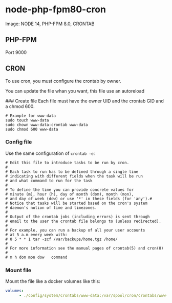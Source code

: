 # node-php-fpm80-cron

Image: NODE 14, PHP-FPM 8.0, CRONTAB

## PHP-FPM
Port 9000

## CRON
To use cron, you must configure the crontab by owner.

You can update the file whan you want, this file use an autoreload

### Create file
Each file must have the owner UID and the crontab GID and a chmod 600.

```shell
# Example for www-data
sudo touch www-data
sudo chown www-data:crontab www-data
sudo chmod 600 www-data

```

### Config file
Use the same configuration of `crontab -e`:
```shell
# Edit this file to introduce tasks to be run by cron.
#
# Each task to run has to be defined through a single line
# indicating with different fields when the task will be run
# and what command to run for the task
#
# To define the time you can provide concrete values for
# minute (m), hour (h), day of month (dom), month (mon),
# and day of week (dow) or use '*' in these fields (for 'any').#
# Notice that tasks will be started based on the cron's system
# daemon's notion of time and timezones.
#
# Output of the crontab jobs (including errors) is sent through
# email to the user the crontab file belongs to (unless redirected).
#
# For example, you can run a backup of all your user accounts
# at 5 a.m every week with:
# 0 5 * * 1 tar -zcf /var/backups/home.tgz /home/
#
# For more information see the manual pages of crontab(5) and cron(8)
#
# m h dom mon dow   command

```

### Mount file
Mount the file like a docker volumes like this:
```yaml
volumes:
      - ./config/system/crontabs/www-data:/var/spool/cron/crontabs/www-data
```

